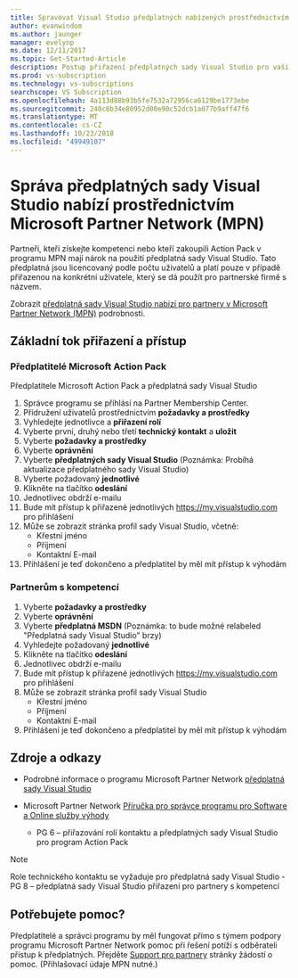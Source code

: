 ```yaml
---
title: Spravovat Visual Studio předplatných nabízených prostřednictvím Microsoft Partner Network (MPN) | Dokumentace Microsoftu
author: evanwindom
ms.author: jaunger
manager: evelynp
ms.date: 12/11/2017
ms.topic: Get-Started-Article
description: Postup přiřazení předplatných sady Visual Studio pro vaši koncoví uživatelé, pro partnery MPN.
ms.prod: vs-subscription
ms.technology: vs-subscriptions
searchscope: VS Subscription
ms.openlocfilehash: 4a113d88b93b5fe7532a72956ca6129be1773ebe
ms.sourcegitcommit: 240c8b34e80952d00e90c52dcb1a077b9aff47f6
ms.translationtype: MT
ms.contentlocale: cs-CZ
ms.lasthandoff: 10/23/2018
ms.locfileid: "49949107"
---
```

# <a name="managing-visual-studio-subscriptions-offered-through-the-microsoft-partner-network-mpn"></a>Správa předplatných sady Visual Studio nabízí prostřednictvím Microsoft Partner Network (MPN)

Partneři, kteří získejte kompetenci nebo kteří zakoupili Action Pack v programu MPN mají nárok na použití předplatná sady Visual Studio. Tato předplatná jsou licencovaný podle počtu uživatelů a platí pouze v případě přiřazenou na konkrétní uživatele, který se dá použít pro partnerské firmě s názvem.

Zobrazit [předplatná sady Visual Studio nabízí pro partnery v Microsoft Partner Network (MPN)](program-mpn.md) podrobnosti.

## <a name="high-level-assignment-and-access-flow"></a>Základní tok přiřazení a přístup

### <a name="microsoft-action-pack-subscribers"></a>Předplatitelé Microsoft Action Pack
Předplatitele Microsoft Action Pack a předplatná sady Visual Studio

1. Správce programu se přihlásí na Partner Membership Center.
2. Přidružení uživatelů prostřednictvím **požadavky a prostředky**
3. Vyhledejte jednotlivce a **přiřazení rolí**
4. Vyberte první, druhý nebo třetí **technický kontakt** a **uložit**
5. Vyberte **požadavky a prostředky**
6. Vyberte **oprávnění**
7. Vyberte **předplatných sady Visual Studio** (Poznámka: Probíhá aktualizace předplatného sady Visual Studio)
8. Vyberte požadovaný **jednotlivé**
9. Klikněte na tlačítko **odeslání**
10. Jednotlivec obdrží e-mailu
11. Bude mít přístup k přiřazené jednotlivých [ https://my.visualstudio.com ](https://my.visualstudio.com?wt.mc_id=o~msft~docs) pro přihlášení
12. Může se zobrazit stránka profil sady Visual Studio, včetně:
    - Křestní jméno
    - Příjmení
    - Kontaktní E-mail
13. Přihlášení je teď dokončeno a předplatitel by měl mít přístup k výhodám


### <a name="competency-partners"></a>Partnerům s kompetencí
1. Vyberte **požadavky a prostředky**
2. Vyberte **oprávnění**
3. Vyberte **předplatná MSDN** (Poznámka: to bude možné relabeled "Předplatná sady Visual Studio" brzy)
4. Vyhledejte požadovaný **jednotlivé**
5. Klikněte na tlačítko **odeslání**
6. Jednotlivec obdrží e-mailu
7. Bude mít přístup k přiřazené jednotlivých [ https://my.visualstudio.com ](https://my.visualstudio.com?wt.mc_id=o~msft~docs) pro přihlášení
8. Může se zobrazit stránka profil sady Visual Studio
    - Křestní jméno
    - Příjmení
    - Kontaktní E-mail
9. Přihlášení je teď dokončeno a předplatitel by měl mít přístup k výhodám

## <a name="resources-and-references"></a>Zdroje a odkazy

- Podrobné informace o programu Microsoft Partner Network [předplatná sady Visual Studio](https://partner.microsoft.com/membership/msdn-subscriptions)

- Microsoft Partner Network [Příručka pro správce programu pro Software a Online služby výhody](https://assets.microsoft.com/Program-Administrator-Guide-to-Software-and-Online-Services-Benefits_1.pdf)
    - PG 6 – přiřazování rolí kontaktu a předplatných sady Visual Studio pro program Action Pack

> [!NOTE]
> Role technického kontaktu se vyžaduje pro předplatná sady Visual Studio
>     - PG 8 – předplatná sady Visual Studio přiřazení pro partnery s kompetencí

## <a name="need-help"></a>Potřebujete pomoc?
Předplatitelé a správci programu by měl fungovat přímo s týmem podpory programu Microsoft Partner Network pomoc při řešení potíží s odběrateli přístup k předplatných. Přejděte [Support pro partnery](https://partner.microsoft.com/support) stránky žádostí o pomoc. (Přihlašovací údaje MPN nutné.)
